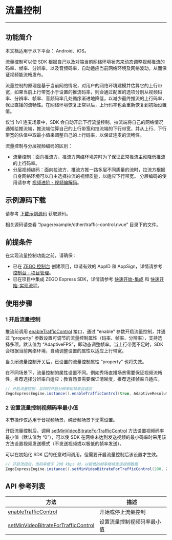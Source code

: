 # 流量控制

---

## 功能简介

<Warning title="注意">
本文档适用于以下平台： Android、iOS。
</Warning>



流量控制可以使 SDK 根据自己以及对端当前网络环境状态来动态调整视频推流的码率、帧率、分辨率，以及音频码率，自动适应当前网络环境及网络波动，从而保证视频能流畅发布。

流量控制的原理是基于当前网络情况，对用户的网络环境建模并估算它的上行带宽，如果当前上行带宽小于设置的推流码率，则会通过配置的选项分别从视频码率、分辨率、帧率、音频码率几处循序渐进地降低，以减少最终推流的上行码率，保证直播的流畅性。在网络环境恢复正常以后，上行码率也会重新恢复到初始设置值。

仅当 1v1 连麦场景中，SDK 会自动开启下行流量控制。拉流端将自己的网络情况通知给推流端，推流端估算自己的上行带宽和拉流端的下行带宽，并从上行、下行带宽的估值中取最小值来调整自己的上行码率，以保证连麦的流畅性。

<Note title="说明">
流量控制与分层视频编码的区别：

* 流量控制：面向推流方，推流方网络环境差时为了保证正常推流主动降低推流的上行码率。
* 分层视频编码：面向拉流方，推流方推一路多层不同质量的流时，拉流方根据自身网络环境可以自主选择拉流的视频质量，以适应下行带宽。
分层编码的使用请参考 [视频进阶 - 视频编解码](/real-time-video-uniapp/video/set-video-encoding)。
</Note>



## 示例源码下载

请参考 [下载示例源码](/real-time-video-uniapp/quick-start/run-example-code) 获取源码。

相关源码请查看 “/page/example/other/traffic-control.nvue” 目录下的文件。

## 前提条件

在实现流量控制功能之前，请确保：
- 已在 [ZEGO 控制台](https://console.zego.im) 创建项目，申请有效的 AppID 和 AppSign，详情请参考 [控制台 - 项目管理](https://doc-zh.zego.im/article/12107)。
- 已在项目中集成 ZEGO Express SDK，详情请参考 [快速开始-集成](/real-time-video-uniapp/quick-start/integrating-sdk) 和 [快速开始-实现流程](/real-time-video-uniapp/quick-start/implementing-video-call)。

## 使用步骤

### 1 开启流量控制

推流前调用 [enableTrafficControl](https://doc-zh.zego.im/unique-api/express-video-sdk/zh/javascript_uni-app/classes/_zegoexpressengine_.zegoexpressengine.html#enabletrafficcontrol) 接口，通过 “enable” 参数开启流量控制，并通过 “property” 参数设置可调节的流量控制属性（码率、帧率、分辨率），支持选择多项，默认值为 “AdaptiveFPS”，即动态调整帧率。当上行带宽不足时，SDK 会根据当前网络环境，自动调整设置的属性以适应上行带宽。

<Warning title="注意">
当关闭流量控制开关后，已设置的流量控制属性 “property” 也将失效。
</Warning>



在不同场景下，流量控制的属性设置不同。例如秀场直播场景需要保证视频流畅性，推荐选择分辨率自适应；教育场景需要保证清晰度，推荐选择帧率自适应。

```java
// 开启流量控制，且同时开启分辨率和帧率自适应
ZegoExpressEngine.instance().enableTrafficControl(true, AdaptiveResolution | AdaptiveAudioBitrate);
```

### 2 设置流量控制视频码率最小值

<Note title="说明">
本节操作仅适用于音视频场景，纯音频场景下无需设置。
</Note>



开启流量控制后，调用 [setMinVideoBitrateForTrafficControl](https://doc-zh.zego.im/unique-api/express-video-sdk/zh/javascript_uni-app/classes/_zegoexpressengine_.zegoexpressengine.html#setminvideobitratefortrafficcontrol) 方法设置视频码率最小值（默认值为 “0”），可以使 SDK 在网络未达到发送视频的最小码率时采用该方法设置视频发送模式（不发送视频或以极低的帧率发送）。

<Warning title="注意">
可以在初始化 SDK 后的任意时间调用，但需要开启流量控制后该设置才生效。
</Warning>



```java
// 开启流控后，当码率低于 200 kbps 时，以极低的帧率继续发送视频数据
ZegoExpressEngine.instance().setMinVideoBitrateForTrafficControl(200, ZegoTrafficControlMinVideoBitrateMode.UltraLowFPS);
```

## API 参考列表

| 方法 | 描述  |
| ------- | ----- |
| [enableTrafficControl](https://doc-zh.zego.im/unique-api/express-video-sdk/zh/javascript_uni-app/classes/_zegoexpressengine_.zegoexpressengine.html#enabletrafficcontrol) | 开始或停止流量控制         |
| [setMinVideoBitrateForTrafficControl](https://doc-zh.zego.im/unique-api/express-video-sdk/zh/javascript_uni-app/classes/_zegoexpressengine_.zegoexpressengine.html#setminvideobitratefortrafficcontrol) | 设置流量控制视频码率最小值 |

